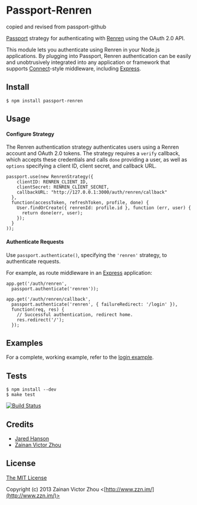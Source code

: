 # Passport-Renren

copied and revised from passport-github

[Passport](http://passportjs.org/) strategy for authenticating with [Renren](https://renren.com/)
using the OAuth 2.0 API.

This module lets you authenticate using Renren in your Node.js applications.
By plugging into Passport, Renren authentication can be easily and
unobtrusively integrated into any application or framework that supports
[Connect](http://www.senchalabs.org/connect/)-style middleware, including
[Express](http://expressjs.com/).

## Install

    $ npm install passport-renren

## Usage

#### Configure Strategy

The Renren authentication strategy authenticates users using a Renren account
and OAuth 2.0 tokens.  The strategy requires a `verify` callback, which accepts
these credentials and calls `done` providing a user, as well as `options`
specifying a client ID, client secret, and callback URL.

    passport.use(new RenrenStrategy({
        clientID: RENREN_CLIENT_ID,
        clientSecret: RENREN_CLIENT_SECRET,
        callbackURL: "http://127.0.0.1:3000/auth/renren/callback"
      },
      function(accessToken, refreshToken, profile, done) {
        User.findOrCreate({ renrenId: profile.id }, function (err, user) {
          return done(err, user);
        });
      }
    ));

#### Authenticate Requests

Use `passport.authenticate()`, specifying the `'renren'` strategy, to
authenticate requests.

For example, as route middleware in an [Express](http://expressjs.com/)
application:

    app.get('/auth/renren',
      passport.authenticate('renren'));

    app.get('/auth/renren/callback', 
      passport.authenticate('renren', { failureRedirect: '/login' }),
      function(req, res) {
        // Successful authentication, redirect home.
        res.redirect('/');
      });

## Examples

For a complete, working example, refer to the [login example](https://github.com/xinbenlv/passport-renren/tree/master/examples/login).

## Tests

    $ npm install --dev
    $ make test

[![Build Status](https://secure.travis-ci.org/xinbenlv/passport-renren.png)](http://travis-ci.org/xinbenlv/passport-renren)

## Credits

  - [Jared Hanson](http://github.com/jaredhanson)
  - [Zainan Victor Zhou](http://github.com/xinbenlv)
  

## License

[The MIT License](http://opensource.org/licenses/MIT)

Copyright (c) 2013 Zainan Victor Zhou <[http://www.zzn.im/](http://www.zzn.im/)>

